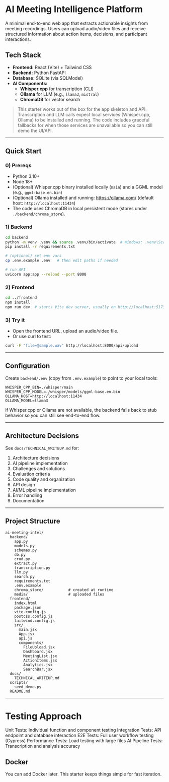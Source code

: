 # AI Meeting Intelligence Platform

A minimal end-to-end web app that extracts actionable insights from meeting recordings. Users can upload audio/video files and receive structured information about action items, decisions, and participant interactions.

## Tech Stack
- **Frontend:** React (Vite) + Tailwind CSS
- **Backend:** Python FastAPI
- **Database:** SQLite (via SQLModel)
- **AI Components:**
  - **Whisper.cpp** for transcription (CLI)
  - **Ollama** for LLM (e.g., `llama3`, `mistral`)
  - **ChromaDB** for vector search

> This starter works out of the box for the app skeleton and API. Transcription and LLM calls expect local services (Whisper.cpp, Ollama) to be installed and running. The code includes graceful fallbacks for when those services are unavailable so you can still demo the UI/API.

---

## Quick Start

### 0) Prereqs
- Python 3.10+
- Node 18+
- (Optional) Whisper.cpp binary installed locally (`main`) and a GGML model (e.g., `ggml-base.en.bin`)
- (Optional) Ollama installed and running: https://ollama.com/ (default host: `http://localhost:11434`)
- The code uses ChromaDB in local persistent mode (stores under `./backend/chroma_store`).

### 1) Backend
```bash
cd backend
python -m venv .venv && source .venv/bin/activate  # Windows: .venv\Scripts\activate
pip install -r requirements.txt

# (optional) set env vars
cp .env.example .env   # then edit paths if needed

# run API
uvicorn app:app --reload --port 8000
```

### 2) Frontend
```bash
cd ../frontend
npm install
npm run dev  # starts Vite dev server, usually on http://localhost:5173
```

### 3) Try it
- Open the frontend URL, upload an audio/video file.
- Or use curl to test:
```bash
curl -F "file=@sample.wav" http://localhost:8000/api/upload
```

---

## Configuration

Create `backend/.env` (copy from `.env.example`) to point to your local tools:

```
WHISPER_CPP_BIN=./whisper/main
WHISPER_CPP_MODEL=./whisper/models/ggml-base.en.bin
OLLAMA_HOST=http://localhost:11434
OLLAMA_MODEL=llama3
```

If Whisper.cpp or Ollama are not available, the backend falls back to stub behavior so you can still see end-to-end flow.

---

## Architecture Decisions

See `docs/TECHNICAL_WRITEUP.md` for:
1. Architecture decisions
2. AI pipeline implementation
3. Challenges and solutions
4. Evaluation criteria
5. Code quality and organization
6. API design
7. AI/ML pipeline implementation
8. Error handling
9. Documentation

---

## Project Structure

```
ai-meeting-intel/
  backend/
    app.py
    models.py
    schemas.py
    db.py
    crud.py
    extract.py
    transcription.py
    llm.py
    search.py
    requirements.txt
    .env.example
    chroma_store/           # created at runtime
    media/                  # uploaded files
  frontend/
    index.html
    package.json
    vite.config.js
    postcss.config.js
    tailwind.config.js
    src/
      main.jsx
      App.jsx
      api.js
      components/
        FileUpload.jsx
        Dashboard.jsx
        MeetingList.jsx
        ActionItems.jsx
        Analytics.jsx
        SearchBar.jsx
  docs/
    TECHNICAL_WRITEUP.md
  scripts/
    seed_demo.py
  README.md
```

---
# Testing Approach

Unit Tests: Individual function and component testing
Integration Tests: API endpoint and database interaction
E2E Tests: Full user workflow testing (Cypress)
Performance Tests: Load testing with large files
AI Pipeline Tests: Transcription and analysis accuracy

## Docker

You can add Docker later. This starter keeps things simple for fast iteration.
